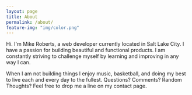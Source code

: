 ```yaml
---
layout: page
title: About
permalink: /about/
feature-img: "img/color.png"
---
```


Hi. I'm Mike Roberts, a web developer currently located in Salt Lake City. I have a passion for building beautiful and functional products. I am constantly striving to challenge myself by learning and improving in any way I can. 

When I am not building things I enjoy music, basketball, and doing my best to live each and every day to the fullest. Questions? Comments? Random Thoughts? Feel free to drop me a line on my contact page.
